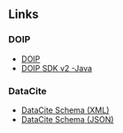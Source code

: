 ## Links

### DOIP
- [DOIP](https://www.dona.net/sites/default/files/2018-11/DOIPv2Spec_1.pdf)
- [DOIP SDK v2 -Java](https://www.dona.net/sites/default/files/2020-09/DOIPv2SDKOverview.pdf)
### DataCite
- [DataCite Schema (XML)](https://schema.datacite.org/)
- [DataCite Schema (JSON)](https://github.com/datacite/schema/tree/master/source/json/kernel-4.3) 
